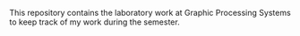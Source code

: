 This repository contains the laboratory work at Graphic Processing Systems to keep track of my work during the semester.
